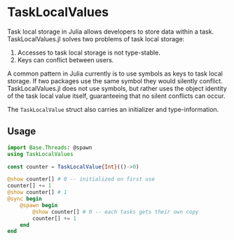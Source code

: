 # TaskLocalValues

Task local storage in Julia allows developers to store data within a task.
TaskLocalValues.jl solves two problems of task local storage:
1. Accesses to task local storage is not type-stable.
2. Keys can conflict between users.

A common pattern in Julia currently is to use symbols as keys to task local
storage. If two packages use the same symbol they would silently conflict.
TaskLocalValues.jl does not use symbols, but rather uses the object identity
of the task local value itself, guaranteeing that no silent conflicts can occur.

The `TaskLocalValue` struct also carries an initializer and type-information.

## Usage

```julia
import Base.Threads: @spawn
using TaskLocalValues

const counter = TaskLocalValue{Int}(()->0)

@show counter[] # 0 -- initialized on first use
counter[] += 1
@show counter[] # 1
@sync begin
    @spawn begin
        @show counter[] # 0 -- each tasks gets their own copy
        counter[] += 1
    end
end
```
